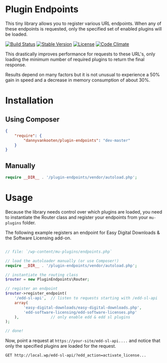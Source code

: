 Plugin Endpoints
=================

This tiny library allows you to register various URL endpoints. When any of these endpoints is requested, only the specified set of enabled plugins will be loaded.

[![Build Status](https://api.travis-ci.org/dannyvankooten/plugin-endpoints.png?branch=master)](https://travis-ci.org/dannyvankooten/plugin-endpoints)
[![Stable Version](https://poser.pugx.org/dannyvankooten/plugin-endpoints/v/stable.svg)](https://packagist.org/packages/dannyvankooten/plugin-endpoints)
[![License](https://poser.pugx.org/dannyvankooten/plugin-endpoints/license.svg)](https://packagist.org/packages/dannyvankooten/plugin-endpoints)
[![Code Climate](https://codeclimate.com/github/dannyvankooten/plugin-endpoints/badges/gpa.svg)](https://codeclimate.com/github/dannyvankooten/plugin-endpoints)

This drastically improves performance for requests to these URL's, only loading the minimum number of required plugins to return the final response.

Results depend on many factors but it is not unusual to experience a 50% gain in speed and a decrease in memory consumption of about 30%.

# Installation

## Using Composer

```json
{
    "require": {
        "dannyvankooten/plugin-endpoints": "dev-master"
    }
}
```

## Manually

```php
require __DIR__ . '/plugin-endpoints/vendor/autoload.php';
```

# Usage

Because the library needs control over which plugins are loaded, you need to instantiate the Router class and register your endpoints from your `mu-plugins` folder. 

The following example registers an endpoint for Easy Digital Downloads & the Software Licensing add-on.

```php

// file: `/wp-content/mu-plugins/endpoints.php`

// load the autoloader manually (or use Composer!)
require __DIR__ . '/plugin-endpoints/vendor/autoload.php';

// instantiate the routing class
$router = new PluginEndpoints\Router;

// register an endpoint
$router->register_endpoint( 
	'/edd-sl-api', 	// listen to requests starting with /edd-sl-api
	array(
		'easy-digital-downloads/easy-digital-downloads.php',
		'edd-software-licensing/edd-software-licenses.php' 
	),				// only enable edd & edd sl plugins
);

// done! 
```

Now, point a request at `https://your-site/edd-sl-api....` and notice that only the specified plugins are loaded for the request. 

```
GET http://local.wp/edd-sl-api/?edd_action=activate_license...
```

